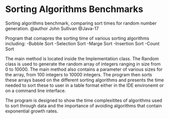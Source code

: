 # Sorting Algorithms Benchmarks 
 Sorting algorithms benchmark, comparing sort times for random number generation.
 @author John Sullivan 
 @Java-17

  Program that comapres the sorting time of various sorting algorithms including:
  -Bubble Sort
  -Selection Sort
  -Marge Sort
  -Insertion Sort
  -Count Sort

  The main method is located inside the Implementation class. The Random class is used to generate the random array of integers ranging in size from 0 to 10000.
  The main method also contains a parameter of various sizes for the array, from 100 integers to 10000 integers. The program then sorts these arrays based on the 
  different sorting algorithms and presents the time needed to sort these to user in a table format either in the IDE environemt or on a command line interface.

  The program is designed to show the time complexitites of algorithms used to sort through data and the importance of avoiding algorithms that contain exponential growth rates.
  
  
